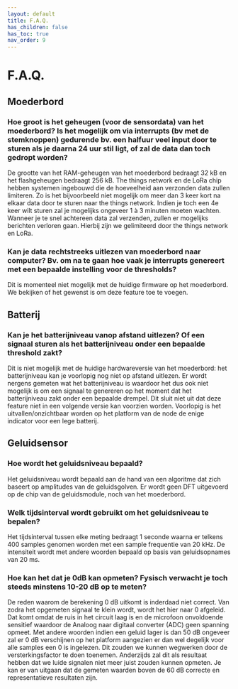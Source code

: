 ```yaml
---
layout: default
title: F.A.Q.
has_children: false
has_toc: true
nav_order: 9
---
```


# F.A.Q.


## Moederbord

###	Hoe groot is het geheugen (voor de sensordata) van het moederbord? Is het mogelijk om via interrupts (bv met de stemknoppen) gedurende bv. een halfuur veel input door te sturen als je daarna 24 uur stil ligt, of zal de data dan toch gedropt worden?
De grootte van het RAM-geheugen van het moederbord bedraagt 32 kB en het flashgeheugen bedraagt 256 kB. 
The things network en de LoRa chip hebben systemen ingebouwd die de hoeveelheid aan verzonden data zullen limiteren. 
Zo is het bijvoorbeeld niet mogelijk om meer dan 3 keer kort na elkaar data door te sturen naar the things network. 
Indien je toch een 4e keer wilt sturen zal je mogelijks ongeveer 1 à 3 minuten moeten wachten.  
Wanneer je te snel achtereen data zal verzenden, zullen er mogelijks berichten verloren gaan. 
Hierbij zijn we gelimiteerd door the things network en LoRa.

###	Kan je data rechtstreeks uitlezen van moederbord naar computer? Bv. om na te gaan hoe vaak je interrupts genereert met een bepaalde instelling voor de thresholds?
Dit is momenteel niet mogelijk met de huidige firmware op het moederbord. We bekijken of het gewenst is om deze feature toe te voegen.

## Batterij

### Kan je het batterijniveau vanop afstand uitlezen? Of een signaal sturen als het batterijniveau onder een bepaalde threshold zakt?
Dit is niet mogelijk met de huidige hardwareversie van het moederbord: het batterijniveau kan je voorlopig nog niet op afstand uitlezen. 
Er wordt nergens gemeten wat het batterijniveau is waardoor het dus ook niet mogelijk is om een signaal te genereren op het moment dat het batterijniveau zakt onder een bepaalde drempel. 
Dit sluit niet uit dat deze feature niet in een volgende versie kan voorzien worden.
Voorlopig is het uitvallen/onzichtbaar worden op het platform van de node de enige indicator voor een lege batterij.

## Geluidsensor

### Hoe wordt het geluidsniveau bepaald? 
Het geluidsniveau wordt bepaald aan de hand van een algoritme dat zich baseert op amplitudes van de geluidsgolven. 
Er wordt geen DFT uitgevoerd op de chip van de geluidsmodule, noch van het moederbord. 

###	Welk tijdsinterval wordt gebruikt om het geluidsniveau te bepalen?
Het tijdsinterval tussen elke meting bedraagt 1 seconde waarna er telkens 400 samples genomen worden met een sample frequentie van 20 kHz. 
De intensiteit wordt met andere woorden bepaald op basis van geluidsopnames van 20 ms.

###	Hoe kan het dat je 0dB kan opmeten? Fysisch verwacht je toch steeds minstens 10-20 dB op te meten?
De reden waarom de berekening 0 dB uitkomt is inderdaad niet correct. 
Van zodra het opgemeten signaal te klein wordt, wordt het hier naar 0 afgeleid. 
Dat komt omdat de ruis in het circuit laag is en de microfoon onvoldoende sensitief waardoor de Analoog naar digitaal converter (ADC) geen spanning opmeet. 
Met andere woorden indien een geluid lager is dan 50 dB ongeveer zal er 0 dB verschijnen op het platform aangezien er dan wel degelijk voor alle samples een 0 is ingelezen. 
Dit zouden we kunnen wegwerken door de versterkingsfactor te doen toenemen. Anderzijds zal dit als resultaat hebben dat we luide signalen niet meer juist zouden kunnen opmeten. 
Je kan er van uitgaan dat de gemeten waarden boven de 60 dB correcte en representatieve resultaten zijn.

